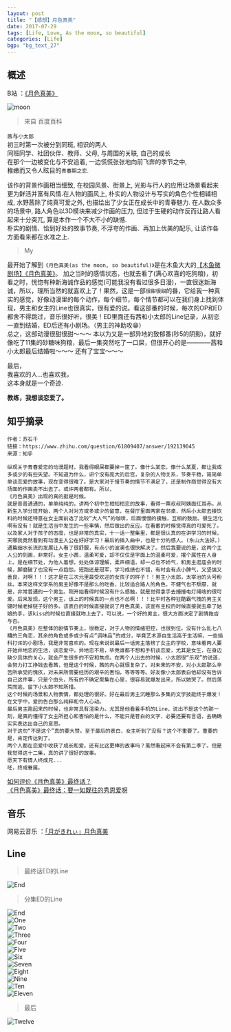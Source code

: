 ```yaml
---
layout: post
title: "【感想】月色真美"
date: 2017-07-29
tags: [Life, Love, As the moon, so beautiful]
categories: [Life]
bgp: "bg_text_27"
---
```


## 概述

B站 ：[《月色真美》](https://bangumi.bilibili.com/anime/5989?from=search&seid=3724532221177198447)

![moon](/static/img/blog/moon/moon.jpg)

> 来自 百度百科

`茜`与`小太郎`  
初三时第一次被分到同班, 相识的两人  
同班同学、社团伙伴、教师、父母, 与周围的关联, 自己的成长  
在那个一边被变化与不安追着, 一边慌慌张张地向前飞奔的季节之中,  
稚嫩而又令人眩目的`青春期之恋`.  

该作的背景作画相当细致, 在校园风景、街景上, 光影与行人的应用让场景看起来更为鲜活并富有风情.在人物的画风上, 朴实的人物设计与写实的角色个性相辅相成, 水野茜除了纯真可爱之外, 也描绘出了少女正在成长中的青春魅力. 在人数众多的场景中, 路人角色以3D模块来减少作画的压力, 但过于生硬的动作反而让路人看起来十分突兀, 算是本作一个不大不小的缺憾.  
朴实的剧情、恰到好处的故事节奏, 不浮夸的作画、再加上优美的配乐, 让该作各方面看来都在水准之上.  

> My

最开始了解到`《月色真美(as the moon, so beautiful)》`是在木鱼大大的[【木鱼微剧场】《月色真美》](https://www.bilibili.com/video/av12449239)。 加之当时的感情状态，也就去看了(满心欢喜的吃狗粮)，初看之时，恍惚有种新海诚作品的感觉(可能我没有看过很多日漫)，一直很迷新海诚，所以，理所当然的就喜欢上了！果然，这是一部`很甜很甜`的番，它给我一种真实的感觉，好像动漫里的每个动作，每个细节，每个情节都可以在我们身上找到体现，男主和女主的Line也很真实，很有爱的说。看这部番的时候，每次的OP和ED都舍不得跳过，音乐很好听，很美！ED里面还有茜和小太郎的Line记录，从初恋一直到结婚，ED后还有小剧场。（男主的神助攻😁）  
总之，这部动漫很甜很甜～～～ 本以为又是一部异地的致郁番(秒5的阴影)，就好像吃了11集的砂糖味狗粮，最后一集突然吃了一口屎，但很开心的是————茜和小太郎最后结婚啦～～～ 还有了宝宝～～～  

最后，  
我喜欢的人...也喜欢我，  
这本身就是一个奇迹.  

**教练，我想谈恋爱了。**  

## 知乎摘录

```
作者：苏石千
链接：https://www.zhihu.com/question/61809407/answer/192139045
来源：知乎

纵观关于青春爱恋的动漫题材，我看得眼屎都要掉一筐了。像什么某恋，像什么某夏，都让我或多或少的有些失望。不知道为什么，讲个没有庞大的后宫，复杂的人物关系，节奏平稳，简简单单谈恋爱的故事，现在变得很难了。是大家对于慢节奏的情节不满足了，还是制作商觉得没有大场面的作画卖不出去了。或许两者都有。所以，
《月色真美》出现的真的挺是时候。
就是普普通通的，单单纯纯的，讲两个初中生相知相恋的故事，看得一票叔叔阿姨面红耳赤。从新生入学分班开始，两个人对对方或多或少的留意，在餐厅里面两家在邻桌，然后小太郎去接饮料的时候还特意在女主面前选了比较“大人气”的咖啡，后面慢慢的接触，互相的鼓励。很生活化啊有没有！就是生活当中发生的一些事情，然后做出的反应。在看番的时候觉得真的可爱死了。以及家人对于孩子的态度，也是非常的真实，十一话一整集里，都是很认真的在讲学习的时候，天哪我竟然看到有动漫主人公在好好学习！最后的插入曲中，也是十分的感人。(东山大法好。)
通篇细水长流的发展让人看了很舒服，有点小的波澜也很快解决了。然后我要说的是，这两个主人公的刻画，非常好。女主小茜，温柔可爱，却不仅仅是字面上的温柔可爱，撂个属性在人身上。是在细节处，为他人着想，处处体谅理解，柔声细语，却一点也不娇气，和男主逛庙会的时候，脚磨破了也没有一点抱怨。短跑还是冠军，学习成绩也不错，有时会有点小脾气，又坚强又善良，对啊！！！这才是在三次元里最受欢迎的女孩子的样子！！男主小太郎，太宰治的头号粉丝。本来这样文学系的男主好像不是那么的吃香，比较适合路人的角色，不健气也不颓靡，就是，非常普通的一个男生。刚开始看得时候没有什么感触，就是觉得拿手去捶捶电灯绳啥的很可爱。后来发现，这个男主，该上的时候真的一点也不怂啊！！！比平时各种狂酷霸气拽的男主关键时候老掉链子好的多。该表白的时候直接就说了月色真美，该宣布主权的时候直接就去牵了姑娘的手，该kiss的时候也直接就吻上去了。可以说，一个好的男主，很大方面决定了剧情拖沓与否。
《月色真美》在整体的剧情节奏上，很稳定，对于人物的情绪把控，也很到位。没有什么乱七八糟的三角恋，其余的角色或多或少有点“调味品”的成分，毕竟艺术源自生活高于生活嘛，一些插科打诨的小剧场，我是非常喜欢的。现在来说说最后一话男主落榜了女主的学校，意味着两人要开始异地恋的生活，谈恋爱中，异地恋不易，毕竟谁都不想和手机谈恋爱，尤其是女生，在身边缺少具体的关心，就会产生很多的不安和焦虑。在两个人出去的时候，小太郎很“乐观”的说道，会努力打工挣钱去看茜，但是这个时候，茜的内心就很复杂了。对未来的不安，对小太郎那么辛苦所承受的愧疚，对未来所需要经历的艰辛的害怕，等等等等。好友像小太郎表白他却没有告诉自己这件事，只是个由头，所有的不确定聚集在心里，很容易就爆发出来，所以她哭了。然后落荒而逃，留下小太郎不知所措。
这个时候的场景和人物表情，都处理的很好。好在最后男主沉睡那么多集的文学技能终于爆发！在文字中，爱的告白那么纯粹和令人心动。
最后男主跑起来的时候，也非常具有渲染力。尤其是他看着手机的Line，说出不是这个的那一刻，是真的懂得了女主所担心和害怕的是什么，不能只是苍白的文字，必要还要有言语，去确确实实表达出自己的意思。
对于这句“不是这个”真的要大赞。至于最后的表白，女主听到了没有？这个不重要了。重要的是，肯定传达到了。
两个人都在恋爱中收获了成长和爱。还有比这更棒的故事吗？虽然看起来不会有第二季了。但是我觉得这十二集，真的讲了很好的故事。
愿天下有情人终成兄...
呸，终成眷属。
```

[如何评价《月色真美》最终话？](https://www.zhihu.com/question/61809407)  
[《月色真美》最终话：要一如既往的秀恩爱呀](https://zhuanlan.zhihu.com/p/27627004)  

## 音乐

网易云音乐 ：[「月がきれぃ」月色真美](http://music.163.com/#/playlist?id=704428351)  

## Line

> 最终话ED的Line

![End](/static/img/blog/moon/End.jpg)

> 分集ED的Line

![End](/static/img/blog/moon/End.jpg)  
![One](/static/img/blog/moon/One.jpg)  
![Two](/static/img/blog/moon/Two.jpg)  
![Three](/static/img/blog/moon/Three.jpg)  
![Four](/static/img/blog/moon/Four.jpg)  
![Five](/static/img/blog/moon/Five.jpg)  
![Six](/static/img/blog/moon/Six.jpg)  
![Seven](/static/img/blog/moon/Sevne.jpg)  
![Eight](/static/img/blog/moon/Eight.jpg)  
![Nine](/static/img/blog/moon/Nine.jpg)  
![Ten](/static/img/blog/moon/Ten.jpg)  
![Eleven](/static/img/blog/moon/Eleven.jpg)  

> 最后

![Twelve](/static/img/blog/moon/Twelve.jpg)  

